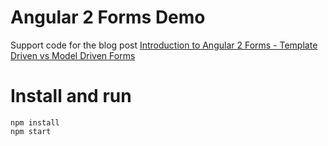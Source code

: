 # Angular 2 Forms Demo

Support code for the blog post [Introduction to Angular 2 Forms - Template Driven vs Model Driven Forms](http://blog.jhades.org/introduction-to-angular-2-forms-template-driven-vs-model-driven/) 

# Install and run

    npm install
    npm start

